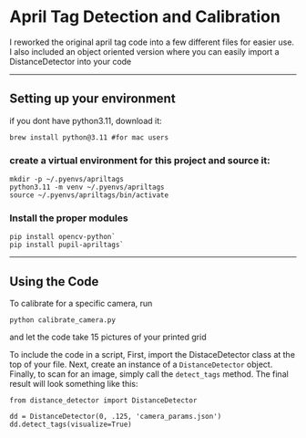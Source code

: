 <h1> April Tag Detection and Calibration </h1>

I reworked the original april tag code into a few different files for easier use.
I also included an object oriented version where you can easily import a DistanceDetector into your code 

-----------

<h2> Setting up your environment </h2>

if you dont have python3.11, download it:

    brew install python@3.11 #for mac users

<h3> create a virtual environment for this project and source it: </h3>

    mkdir -p ~/.pyenvs/apriltags
    python3.11 -m venv ~/.pyenvs/apriltags
    source ~/.pyenvs/apriltags/bin/activate  

<h3> Install the proper modules </h3>

    pip install opencv-python`
    pip install pupil-apriltags`

------------

<H2> Using the Code </h2>

To calibrate for a specific camera, run
    
    python calibrate_camera.py
and let the code take 15 pictures of your printed grid

To include the code in a script, First, import the DistaceDetector class at the top of your file.
Next, create an instance of a `DistanceDetector` object.
Finally, to scan for an image, simply call the `detect_tags` method. 
The final result will look something like this:  

    from distance_detector import DistanceDetector
    
    dd = DistanceDetector(0, .125, 'camera_params.json')
    dd.detect_tags(visualize=True)




